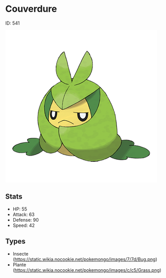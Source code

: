 # Couverdure


ID: 541

![](https://raw.githubusercontent.com/PokeAPI/sprites/master/sprites/pokemon/other/official-artwork/541.png "Couverdure")

## Stats


 - HP: 55
 - Attack: 63
 - Defense: 90
 - Speed: 42

## Types


 - Insecte (https://static.wikia.nocookie.net/pokemongo/images/7/7d/Bug.png)
 - Plante (https://static.wikia.nocookie.net/pokemongo/images/c/c5/Grass.png)
